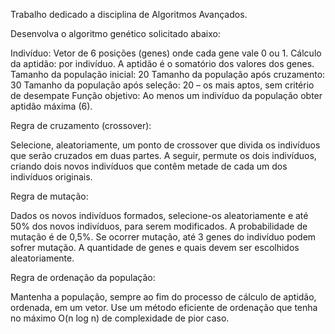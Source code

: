 Trabalho dedicado a disciplina de Algoritmos Avançados.

Desenvolva o algoritmo genético solicitado abaixo:

Indivíduo: Vetor de 6 posições (genes) onde cada gene vale 0 ou 1.
Cálculo da aptidão: por indivíduo. A aptidão é o somatório dos valores dos genes.
Tamanho da população inicial: 20
Tamanho da população após cruzamento: 30
Tamanho da população após seleção: 20 – os mais aptos, sem critério de desempate
Função objetivo: Ao menos um indivíduo da população obter aptidão máxima (6).


Regra de cruzamento (crossover):

Selecione, aleatoriamente, um ponto de crossover que divida os indivíduos que serão cruzados em duas partes. 
A seguir, permute os dois indivíduos, criando dois novos indivíduos que contêm metade de cada um dos indivíduos originais.

Regra de mutação:

Dados os novos indivíduos formados, selecione-os aleatoriamente e até 50% dos novos indivíduos, para serem modificados. 
A probabilidade de mutação é de 0,5%. Se ocorrer mutação, até 3 genes do indivíduo podem sofrer mutação. 
A quantidade de genes e quais devem ser escolhidos aleatoriamente.

Regra de ordenação da população:

Mantenha a população, sempre ao fim do processo de cálculo de aptidão, ordenada, em um vetor. 
Use um método eficiente de ordenação que tenha no máximo O(n log n) de complexidade de pior caso.
